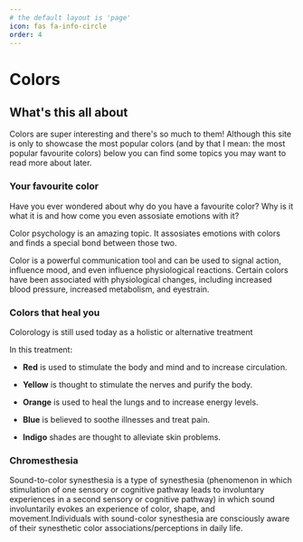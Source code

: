 ```yaml
---
# the default layout is 'page'
icon: fas fa-info-circle
order: 4
---
```


# Colors

## What's this all about

Colors are super interesting and there's so much to them! 
Although this site is only to showcase the most popular colors (and by that I mean: the most popular favourite colors)
below you can find some topics you may want to read more about later.

### Your favourite color

Have you ever wondered about why do you have a favourite color?
Why is it what it is and how come you even assosiate emotions with it?

Color psychology is an amazing topic. It assosiates emotions with colors and
finds a special bond between those two. 

Color is a powerful communication tool and can be used to signal action, influence mood, and even influence physiological reactions. Certain colors have been associated with physiological changes, including increased blood pressure, increased metabolism, and eyestrain.

### Colors that heal you

Colorology is still used today as a holistic or alternative treatment

In this treatment:

- **Red** is used to stimulate the body and mind and to increase circulation.

- **Yellow** is thought to stimulate the nerves and purify the body.

- **Orange** is used to heal the lungs and to increase energy levels.

- **Blue** is believed to soothe illnesses and treat pain.

- **Indigo** shades are thought to alleviate skin problems.

### Chromesthesia 

Sound-to-color synesthesia is a type of synesthesia (phenomenon in which stimulation of one sensory or cognitive pathway leads to involuntary experiences in a second sensory or cognitive pathway) in which sound involuntarily evokes an experience of color, shape, and movement.Individuals with sound-color synesthesia are consciously aware of their synesthetic color associations/perceptions in daily life.
